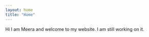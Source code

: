 ```yaml
---
layout: home
title: "Home"
---
```

Hi I am Meera and welcome to my website. I am still working on it. 
